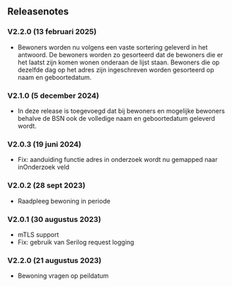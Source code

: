 ## Releasenotes

### V2.2.0  (13 februari 2025) 
- Bewoners worden nu volgens een vaste sortering geleverd in het antwoord. De bewoners worden zo gesorteerd dat de bewoners die er het laatst zijn komen wonen onderaan de lijst staan. Bewoners die op dezelfde dag op het adres zijn ingeschreven worden gesorteerd op naam en geboortedatum.

### V2.1.0  (5 december 2024) 
- In deze release is toegevoegd dat bij bewoners en mogelijke bewoners behalve de BSN ook de volledige naam en geboortedatum geleverd wordt.

### V2.0.3  (19 juni 2024) 
- Fix: aanduiding functie adres in onderzoek wordt nu gemapped naar inOnderzoek veld

### V2.0.2 (28 sept 2023)  
- Raadpleeg bewoning in periode

### V2.0.1  (30 augustus 2023) 
- mTLS support 
- Fix: gebruik van Serilog request logging

### V2.2.0 (21 augustus 2023) 
- Bewoning vragen op peildatum
